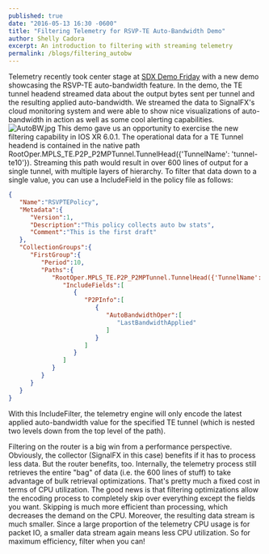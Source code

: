 ```yaml
---
published: true
date: "2016-05-13 16:30 -0600"
title: "Filtering Telemetry for RSVP-TE Auto-Bandwidth Demo"
author: Shelly Cadora
excerpt: An introduction to filtering with streaming telemetry
permalink: /blogs/filtering_autobw
---
```


Telemetry recently took center stage at [SDX Demo Friday](https://www.sdxcentral.com/resources/sdn-demofriday/cisco-ios-xr-signalfx-demo-monitoring-your-modern-network/) with a new demo showcasing the RSVP-TE auto-bandwidth feature.  In the demo, the TE tunnel headend streamed data about the output bytes sent per tunnel and the resulting applied auto-bandwidth.  We streamed the data to SignalFX's cloud monitoring system and were able to show nice visualizations of auto-bandwidth in action as well as some cool alerting capabilities.
![AutoBW.jpg]({{site.baseurl}}/images/AutoBW.jpg)
This demo gave us an opportunity to exercise the new filtering capability in IOS XR 6.0.1. The operational data for a TE Tunnel headend is contained in the native path RootOper.MPLS_TE.P2P_P2MPTunnel.TunnelHead({'TunnelName': 'tunnel-te10'}). Streaming this path would result in over 600 lines of output for a single tunnel, with multiple layers of hierarchy.  To filter that data down to a single value, you can use a IncludeField in the policy file as follows: 

```json
{
   "Name":"RSVPTEPolicy",
   "Metadata":{
      "Version":1,
      "Description":"This policy collects auto bw stats",
      "Comment":"This is the first draft"
   },
   "CollectionGroups":{
      "FirstGroup":{
         "Period":10,
         "Paths":{
            "RootOper.MPLS_TE.P2P_P2MPTunnel.TunnelHead({'TunnelName': 'tunnel-te10'})":{
               "IncludeFields":[
                  {
                     "P2PInfo":[
                        {
                           "AutoBandwidthOper":[
                              "LastBandwidthApplied"
                           ]
                        }
                     ]
                  }
               ]
            }
         }
      }
   }
}
```

With this IncludeFilter, the telemetry engine will only encode the latest applied auto-bandwidth value for the specified TE tunnel (which is nested two levels down from the top level of the path).  

Filtering on the router is a big win from a performance perspective.  Obviously, the collector (SignalFX in this case) benefits if it has to process less data.  But the router benefits, too.  Internally, the telemetry process still retrieves the entire "bag" of data (i.e. the 600 lines of stuff) to take advantage of bulk retrieval optimizations.  That's pretty much a fixed cost in terms of CPU utilization.  The good news is that filtering optimizations allow the encoding process to completely skip over everything except the fields you want.  Skipping is much more efficient than processing, which decreases the demand on the CPU.  Moreover, the resulting data stream is much smaller.  Since a large proportion of the telemetry CPU usage is for packet IO, a smaller data stream again means less CPU utilization.  So for maximum efficiency, filter when you can!

